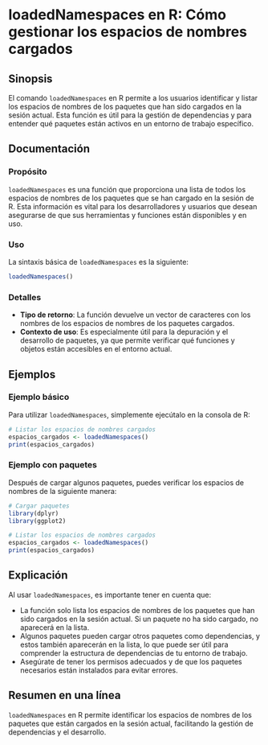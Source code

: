 <!--
Meta Description: # loadedNamespaces en R: Cómo gestionar los espacios de nombres cargados ## Sinopsis El comando `loadedNamespaces` en R permite a los usuarios identif...
Meta Keywords: los, paquetes, que, loadednamespaces, nombres
-->

# loadedNamespaces en R: Cómo gestionar los espacios de nombres cargados

## Sinopsis
El comando `loadedNamespaces` en R permite a los usuarios identificar y listar los espacios de nombres de los paquetes que han sido cargados en la sesión actual. Esta función es útil para la gestión de dependencias y para entender qué paquetes están activos en un entorno de trabajo específico.

## Documentación
### Propósito
`loadedNamespaces` es una función que proporciona una lista de todos los espacios de nombres de los paquetes que se han cargado en la sesión de R. Esta información es vital para los desarrolladores y usuarios que desean asegurarse de que sus herramientas y funciones están disponibles y en uso.

### Uso
La sintaxis básica de `loadedNamespaces` es la siguiente:

```R
loadedNamespaces()
```

### Detalles
- **Tipo de retorno**: La función devuelve un vector de caracteres con los nombres de los espacios de nombres de los paquetes cargados.
- **Contexto de uso**: Es especialmente útil para la depuración y el desarrollo de paquetes, ya que permite verificar qué funciones y objetos están accesibles en el entorno actual.

## Ejemplos
### Ejemplo básico
Para utilizar `loadedNamespaces`, simplemente ejecútalo en la consola de R:

```R
# Listar los espacios de nombres cargados
espacios_cargados <- loadedNamespaces()
print(espacios_cargados)
```

### Ejemplo con paquetes
Después de cargar algunos paquetes, puedes verificar los espacios de nombres de la siguiente manera:

```R
# Cargar paquetes
library(dplyr)
library(ggplot2)

# Listar los espacios de nombres cargados
espacios_cargados <- loadedNamespaces()
print(espacios_cargados)
```

## Explicación
Al usar `loadedNamespaces`, es importante tener en cuenta que:
- La función solo lista los espacios de nombres de los paquetes que han sido cargados en la sesión actual. Si un paquete no ha sido cargado, no aparecerá en la lista.
- Algunos paquetes pueden cargar otros paquetes como dependencias, y estos también aparecerán en la lista, lo que puede ser útil para comprender la estructura de dependencias de tu entorno de trabajo.
- Asegúrate de tener los permisos adecuados y de que los paquetes necesarios están instalados para evitar errores.

## Resumen en una línea
`loadedNamespaces` en R permite identificar los espacios de nombres de los paquetes que están cargados en la sesión actual, facilitando la gestión de dependencias y el desarrollo.